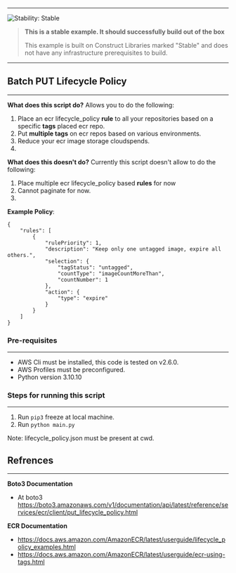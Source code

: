 <!--BEGIN STABILITY BANNER-->
---

![Stability: Stable](https://img.shields.io/badge/stability-Stable-success.svg?style=for-the-badge)

> **This is a stable example. It should successfully build out of the box**
>
> This example is built on Construct Libraries marked "Stable" and does not have any infrastructure prerequisites to build.
---
<!--END STABILITY BANNER-->

## Batch PUT Lifecycle Policy
---
**What does this script do?**
Allows you to do the following:

1. Place an ecr lifecycle_policy **rule** to all your repositories based on a specific **tags** placed ecr repo.
2. Put **multiple tags** on ecr repos based on various environments.
3. Reduce your ecr image storage cloudspends.
4. 


**What does this doesn't do?**
Currently this script doesn't allow to do the following:

1. Place multiple ecr lifecycle_policy based **rules** for now
2. Cannot paginate for now.
3. 

**Example Policy**:

```
{
    "rules": [
        {
            "rulePriority": 1,
            "description": "Keep only one untagged image, expire all others.",
            "selection": {
                "tagStatus": "untagged",
                "countType": "imageCountMoreThan",
                "countNumber": 1
            },
            "action": {
                "type": "expire"
            }
        }
    ]
}
```
### Pre-requisites
---
- AWS Cli must be installed, this code is tested on v2.6.0.
- AWS Profiles must be preconfigured.
- Python version 3.10.10

### Steps for running this script
---
1. Run `pip3` freeze at local machine.
2. Run `python main.py`

Note: lifecycle_policy.json must be present at cwd.

## Refrences
---
**Boto3 Documentation**
- At boto3  https://boto3.amazonaws.com/v1/documentation/api/latest/reference/services/ecr/client/put_lifecycle_policy.html

**ECR Documentation**
- https://docs.aws.amazon.com/AmazonECR/latest/userguide/lifecycle_policy_examples.html
- https://docs.aws.amazon.com/AmazonECR/latest/userguide/ecr-using-tags.html